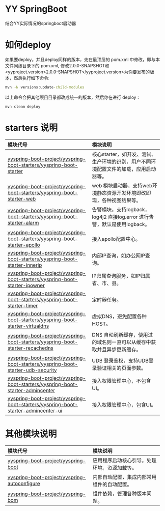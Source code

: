 # YY SpringBoot
结合YY实际情况的springboot启动器

# 如何deploy
如果要deploy，并且deploy同样的版本，先在最顶层的 pom.xml 中修改，即与本文件同级目录下的 pom.xml, 修改<version>2.0.0-SNAPSHOT</version>和 <yyproject.version>2.0.0-SNAPSHOT</yyproject.version>为你要发布的版本，然后执行如下命令:
```cmd
mvn -N versions:update-child-modules
```
以上命令会把其他项目目录都改成统一的版本，然后你在进行 deploy：
```cmd
mvn clean deploy
```

# starters 说明
| **模块代号** | **模块说明** |
| :----------------------- | :-------- |
| [yyspring-boot-project/yyspring-boot-starters/yyspring-boot-starter](yyspring-boot-starter)   | 核心starter，如开发、测试、生产环境的识别，用户不同环境配置文件的加载，应用启动器等。 |
| [yyspring-boot-project/yyspring-boot-starters/yyspring-boot-starter-web](yyspring-boot-starter-web)   | web 模块启动器，支持web环境静态资源开发环境即改即现，各种视图结果等。 |
| [yyspring-boot-project/yyspring-boot-starters/yyspring-boot-starter-alarm](yyspring-boot-starter-alarm)   | 告警模块，支持logback，log4j2 直接log.error 进行告警，默认是使用logback。 |
| [yyspring-boot-project/yyspring-boot-starters/yyspring-boot-starter-apollo](yyspring-boot-starter-apollo)   | 接入apollo配置中心。 |
| [yyspring-boot-project/yyspring-boot-starters/yyspring-boot-starter-innerip](yyspring-boot-starter-innerip)   | 内部IP查询，如办公网IP查询。 |
| [yyspring-boot-project/yyspring-boot-starters/yyspring-boot-starter-ipowner](yyspring-boot-starter-ipowner)   | IP归属查询服务，如IP归属省、市、县。 |
| [yyspring-boot-project/yyspring-boot-starters/yyspring-boot-starter-timer](yyspring-boot-starter-timer)   | 定时器任务。 |
| [yyspring-boot-project/yyspring-boot-starters/yyspring-boot-starter-virtualdns](yyspring-boot-starter-virtualdns)   | 虚拟DNS，避免配置各种HOST。 |
| [yyspring-boot-project/yyspring-boot-starters/yyspring-boot-starter-recachedns](yyspring-boot-starter-recachedns)   | DNS 自动刷新缓存，使用过的域名则一直可以从缓存中获取并且异步更新缓存。 |
| [yyspring-boot-project/yyspring-boot-starters/yyspring-boot-starter-udb-security](yyspring-boot-starter-udb-security)   | UDB 登录鉴权，支持UDB登录验证相关的页面参数。 |
| [yyspring-boot-project/yyspring-boot-starters/yyspring-boot-starter-admincenter](yyspring-boot-starter-admincenter)   | 接入权限管理中心，不包含UI。 |
| [yyspring-boot-project/yyspring-boot-starters/yyspring-boot-starter-admincenter-ui](yyspring-boot-starter-admincenter-ui)   | 接入权限管理中心，包含UI。 |


# 其他模块说明
| **模块代号** | **模块说明** |
| :----------------------- | :-------- |
| [yyspring-boot-project/yyspring-boot](yyspring-boot)   | 应用程序启动核心引导，处理环境，资源加载等。 |
| [yyspring-boot-project/yyspring-autoconfigure](yyspring-boot-autoconfigure)   | 内部自动配置，集成内部常用组件的自动配置。 |
| [yyspring-boot-project/yyspring-bom](yyspring-boot-bom)   | 组件依赖，管理各种版本问题。 |